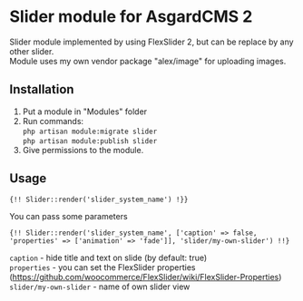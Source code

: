 # Slider module for AsgardCMS 2

Slider module implemented by using FlexSlider 2, but can be replace by any other slider.  
Module uses my own vendor package "alex/image" for uploading images.  

## Installation

1. Put a module in "Modules" folder  
2. Run commands:  
`php artisan module:migrate slider`  
`php artisan module:publish slider`  
3. Give permissions to the module.  

## Usage

`{!! Slider::render('slider_system_name') !}}`  

You can pass some parameters  

```
{!! Slider::render('slider_system_name', ['caption' => false, 'properties' => ['animation' => 'fade']], 'slider/my-own-slider') !!}
```
`caption` - hide title and text on slide (by default: true)  
`properties` - you can set the FlexSlider properties (https://github.com/woocommerce/FlexSlider/wiki/FlexSlider-Properties)  
`slider/my-own-slider` - name of own slider view  

